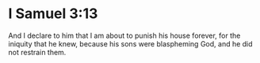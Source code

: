# I Samuel 3:13

And I declare to him that I am about to punish his house forever, for the iniquity that he knew, because his sons were blaspheming God, and he did not restrain them.
